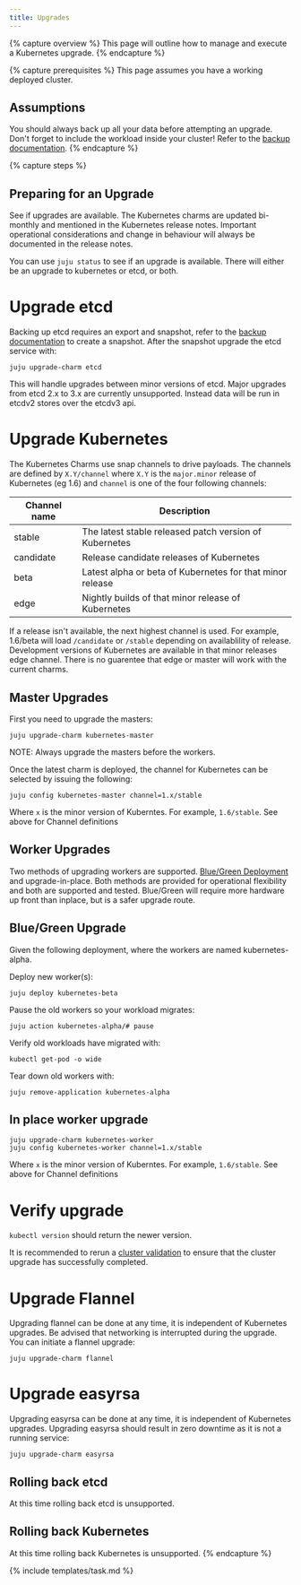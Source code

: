 ```yaml
---
title: Upgrades
---
```


{% capture overview %}
This page will outline how to manage and execute a Kubernetes upgrade. 
{% endcapture %}

{% capture prerequisites %}
This page assumes you have a working deployed cluster.

## Assumptions

You should always back up all your data before attempting an upgrade. Don't forget to include the workload inside your cluster! Refer to the [backup documentation](/docs/getting-started-guides/ubuntu/backups).
{% endcapture %}

{% capture steps %}
## Preparing for an Upgrade

See if upgrades are available. The Kubernetes charms are updated bi-monthly and mentioned in the Kubernetes release notes. Important operational considerations and change in behaviour will always be documented in the release notes. 

You can use `juju status` to see if an upgrade is available. There will either be an upgrade to kubernetes or etcd, or both.

# Upgrade etcd

Backing up etcd requires an export and snapshot, refer to the [backup documentation](/docs/getting-started-guides/ubuntu/backups) to create a snapshot. After the snapshot upgrade the etcd service with:  

    juju upgrade-charm etcd

This will handle upgrades between minor versions of etcd. Major upgrades from etcd 2.x to 3.x are currently unsupported. Instead data will be run in etcdv2 stores over the etcdv3 api.

# Upgrade Kubernetes

The Kubernetes Charms use snap channels to drive payloads. The channels are defined by `X.Y/channel` where `X.Y` is the `major.minor` release of Kubernetes (eg 1.6) and `channel` is one of the four following channels:

| Channel name        | Description  |
| ------------------- | ------------ |
| stable              | The latest stable released patch version of Kubernetes |
| candidate           | Release candidate releases of Kubernetes |
| beta                | Latest alpha or beta of Kubernetes for that minor release |
| edge                | Nightly builds of that minor release of Kubernetes |

If a release isn't available, the next highest channel is used. For example, 1.6/beta will load `/candidate` or `/stable` depending on availablility of release. Development versions of Kubernetes are available in that minor releases edge channel. There is no guarentee that edge or master will work with the current charms.

## Master Upgrades

First you need to upgrade the masters: 

    juju upgrade-charm kubernetes-master

NOTE: Always upgrade the masters before the workers.

Once the latest charm is deployed, the channel for Kubernetes can be selected by issuing the following:

    juju config kubernetes-master channel=1.x/stable

Where `x` is the minor version of Kuberntes. For example, `1.6/stable`. See above for Channel definitions


## Worker Upgrades

Two methods of upgrading workers are supported. [Blue/Green Deployment](http://martinfowler.com/bliki/BlueGreenDeployment.html) and upgrade-in-place. Both methods are provided for operational flexibility and both are supported and tested. Blue/Green will require more hardware up front than inplace, but is a safer upgrade route.

## Blue/Green Upgrade 

Given the following deployment, where the workers are named kubernetes-alpha.

Deploy new worker(s): 

    juju deploy kubernetes-beta

Pause the old workers so your workload migrates: 

    juju action kubernetes-alpha/# pause

Verify old workloads have migrated with: 

    kubectl get-pod -o wide

Tear down old workers with: 

    juju remove-application kubernetes-alpha

## In place worker upgrade 

    juju upgrade-charm kubernetes-worker
    juju config kubernetes-worker channel=1.x/stable

Where `x` is the minor version of Kuberntes. For example, `1.6/stable`. See above for Channel definitions

# Verify upgrade

`kubectl version` should return the newer version. 

It is recommended to rerun a [cluster validation](/docs/getting-started-guides/ubuntu/validation) to ensure that the cluster upgrade has successfully completed.

# Upgrade Flannel

Upgrading flannel can be done at any time, it is independent of Kubernetes upgrades. Be advised that networking is interrupted during the upgrade. You can initiate a flannel upgrade:

    juju upgrade-charm flannel

# Upgrade easyrsa

Upgrading easyrsa can be done at any time, it is independent of Kubernetes upgrades. Upgrading easyrsa should result in zero downtime as it is not a running service:

    juju upgrade-charm easyrsa

## Rolling back etcd

At this time rolling back etcd is unsupported.

## Rolling back Kubernetes

At this time rolling back Kubernetes is unsupported.
{% endcapture %}

{% include templates/task.md %}
